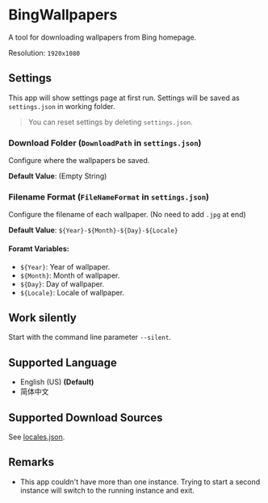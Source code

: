 # BingWallpapers
A tool for downloading wallpapers from Bing homepage.

Resolution: `1920x1080`

## Settings
This app will show settings page at first run. Settings will be saved as `settings.json` in working folder.
> You can reset settings by deleting `settings.json`.
### Download Folder (`DownloadPath` in `settings.json`)
Configure where the wallpapers be saved.

**Default Value**: (Empty String)
### Filename Format (`FileNameFormat` in `settings.json`)
Configure the filename of each wallpaper. (No need to add `.jpg` at end)

**Default Value**: `${Year}-${Month}-${Day}-${Locale}`
#### Foramt Variables:
- `${Year}`: Year of wallpaper.
- `${Month}`: Month of wallpaper.
- `${Day}`: Day of wallpaper.
- `${Locale}`: Locale of wallpaper.
## Work silently
Start with the command line parameter `--silent`.

## Supported Language
- English (US) **(Default)**
- 简体中文

## Supported Download Sources
See [locales.json](https://github.com/the1812/BingWallpapers/blob/master/BingWallpapers/locales.json).

## Remarks
- This app couldn't have more than one instance. Trying to start a second instance will switch to the running instance and exit.

